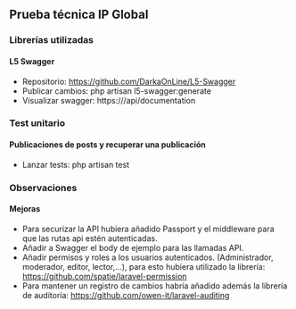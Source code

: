 ## Prueba técnica IP Global

### Librerías utilizadas

#### L5 Swagger

- Repositorio: https://github.com/DarkaOnLine/L5-Swagger
- Publicar cambios: php artisan l5-swagger:generate
- Visualizar swagger: https://<url>/api/documentation

### Test unitario

#### Publicaciones de posts y recuperar una publicación

- Lanzar tests: php artisan test

### Observaciones

#### Mejoras

- Para securizar la API hubiera añadido Passport y el middleware para que las rutas api estén autenticadas.
- Añadir a Swagger el body de ejemplo para las llamadas API.
- Añadir permisos y roles a los usuarios autenticados. (Administrador, moderador, editor, lector,...), para esto hubiera utilizado la librería: https://github.com/spatie/laravel-permission
- Para mantener un registro de cambios habría añadido además la librería de auditoría: https://github.com/owen-it/laravel-auditing


